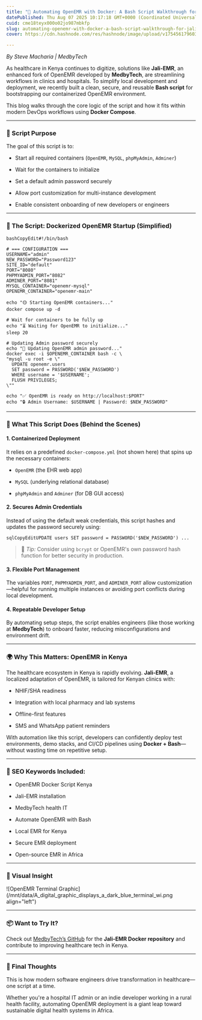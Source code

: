 ```yaml
---
title: "🚀 Automating OpenEMR with Docker: A Bash Script Walkthrough for Jali-EMR"
datePublished: Thu Aug 07 2025 10:17:18 GMT+0000 (Coordinated Universal Time)
cuid: cme18teyx000o02jo987mbkfp
slug: automating-openemr-with-docker-a-bash-script-walkthrough-for-jali-emr
cover: https://cdn.hashnode.com/res/hashnode/image/upload/v1754561796032/2981b098-792f-43f2-8530-bc31e45f5451.png

---
```


*By Steve Macharia | MedbyTech*

As healthcare in Kenya continues to digitize, solutions like **Jali-EMR**, an enhanced fork of OpenEMR developed by **MedbyTech**, are streamlining workflows in clinics and hospitals. To simplify local development and deployment, we recently built a clean, secure, and reusable **Bash script** for bootstrapping our containerized OpenEMR environment.

This blog walks through the core logic of the script and how it fits within modern DevOps workflows using **Docker Compose**.

---

### 🔧 Script Purpose

The goal of this script is to:

* Start all required containers (`OpenEMR`, `MySQL`, `phpMyAdmin`, `Adminer`)
    
* Wait for the containers to initialize
    
* Set a default admin password securely
    
* Allow port customization for multi-instance development
    
* Enable consistent onboarding of new developers or engineers
    

---

### 📄 The Script: Dockerized OpenEMR Startup (Simplified)

```plaintext
bashCopyEdit#!/bin/bash

# === CONFIGURATION ===
USERNAME="admin"
NEW_PASSWORD="Password123"
SITE_ID="default"
PORT="8080"
PHPMYADMIN_PORT="8082"
ADMINER_PORT="8081"
MYSQL_CONTAINER="openemr-mysql"
OPENEMR_CONTAINER="openemr-main"

echo "🟡 Starting OpenEMR containers..."
docker compose up -d

# Wait for containers to be fully up
echo "⏳ Waiting for OpenEMR to initialize..."
sleep 20

# Updating Admin password securely
echo "🔐 Updating OpenEMR admin password..."
docker exec -i $OPENEMR_CONTAINER bash -c \
"mysql -u root -e \"
  UPDATE openemr.users 
  SET password = PASSWORD('$NEW_PASSWORD') 
  WHERE username = '$USERNAME';
  FLUSH PRIVILEGES;
\""

echo "✅ OpenEMR is ready on http://localhost:$PORT"
echo "🔒 Admin Username: $USERNAME | Password: $NEW_PASSWORD"
```

---

### 🧠 What This Script Does (Behind the Scenes)

#### 1\. **Containerized Deployment**

It relies on a predefined `docker-compose.yml` (not shown here) that spins up the necessary containers:

* `OpenEMR` (the EHR web app)
    
* `MySQL` (underlying relational database)
    
* `phpMyAdmin` and `Adminer` (for DB GUI access)
    

#### 2\. **Secures Admin Credentials**

Instead of using the default weak credentials, this script hashes and updates the password securely using:

```plaintext
sqlCopyEditUPDATE users SET password = PASSWORD('$NEW_PASSWORD') ...
```

> 🔐 *Tip:* Consider using `bcrypt` or OpenEMR's own password hash function for better security in production.

#### 3\. **Flexible Port Management**

The variables `PORT`, `PHPMYADMIN_PORT`, and `ADMINER_PORT` allow customization—helpful for running multiple instances or avoiding port conflicts during local development.

#### 4\. **Repeatable Developer Setup**

By automating setup steps, the script enables engineers (like those working at **MedbyTech**) to onboard faster, reducing misconfigurations and environment drift.

---

### 🌍 Why This Matters: OpenEMR in Kenya

The healthcare ecosystem in Kenya is rapidly evolving. **Jali-EMR**, a localized adaptation of OpenEMR, is tailored for Kenyan clinics with:

* NHIF/SHA readiness
    
* Integration with local pharmacy and lab systems
    
* Offline-first features
    
* SMS and WhatsApp patient reminders
    

With automation like this script, developers can confidently deploy test environments, demo stacks, and CI/CD pipelines using **Docker + Bash**—without wasting time on repetitive setup.

---

### 🧩 SEO Keywords Included:

* OpenEMR Docker Script Kenya
    
* Jali-EMR installation
    
* MedbyTech health IT
    
* Automate OpenEMR with Bash
    
* Local EMR for Kenya
    
* Secure EMR deployment
    
* Open-source EMR in Africa
    

---

### 📸 Visual Insight

![OpenEMR Terminal Graphic](/mnt/data/A_digital_graphic_displays_a_dark_blue_terminal_wi.png align="left")

---

### 📦 Want to Try It?

Check out [MedbyTech’s GitHub](https://github.com/steve-macharia) for the **Jali-EMR Docker repository** and contribute to improving healthcare tech in Kenya.

---

### 🙌 Final Thoughts

This is how modern software engineers drive transformation in healthcare—one script at a time.

Whether you're a hospital IT admin or an indie developer working in a rural health facility, automating OpenEMR deployment is a giant leap toward sustainable digital health systems in Africa.